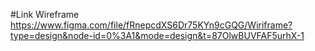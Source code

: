 #Link Wireframe
<https://www.figma.com/file/fRnepcdXS6Dr75KYn9cGQG/Wiriframe?type=design&node-id=0%3A1&mode=design&t=87OlwBUVFAF5urhX-1>
